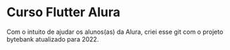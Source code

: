 # Curso Flutter Alura

Com o intuito de ajudar os alunos(as) da Alura, criei esse git com o projeto bytebank atualizado para 2022.
